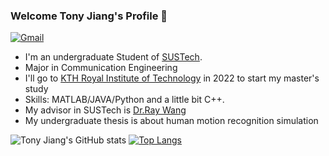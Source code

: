 ### Welcome Tony Jiang's Profile 👋
[![Gmail](https://img.shields.io/badge/-Gmail-c14438?style=flat&logo=Gmail&logoColor=white&link=mailto:11811003@mail.sustech.edu.cn)](mailto:11811003@mail.sustech.edu.cn)
- I'm an undergraduate Student of [SUSTech](https://www.sustech.edu.cn/).
- Major in Communication Engineering
- I'll go to [KTH Royal Institute of Technology](https://www.kth.se/en) in 2022 to start my master's study 
- Skills: MATLAB/JAVA/Python and a little bit C++.
- My advisor in SUSTech is [Dr.Ray Wang](https://eee.sustech.edu.cn/p/wangrui/)
- My undergraduate thesis is about human motion recognition simulation

![Tony Jiang's GitHub stats](https://github-readme-stats.vercel.app/api?username=mythflipped&show_icons=true&theme=gruvbox)
[![Top Langs](https://github-readme-stats.vercel.app/api/top-langs/?username=mythflipped&layout=compact)](https://github.com/mythflipped/github-readme-stats)
